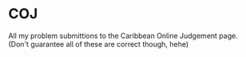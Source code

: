 # COJ
All my problem submittions to the Caribbean Online Judgement page. (Don't guarantee all of these are correct though, hehe)
